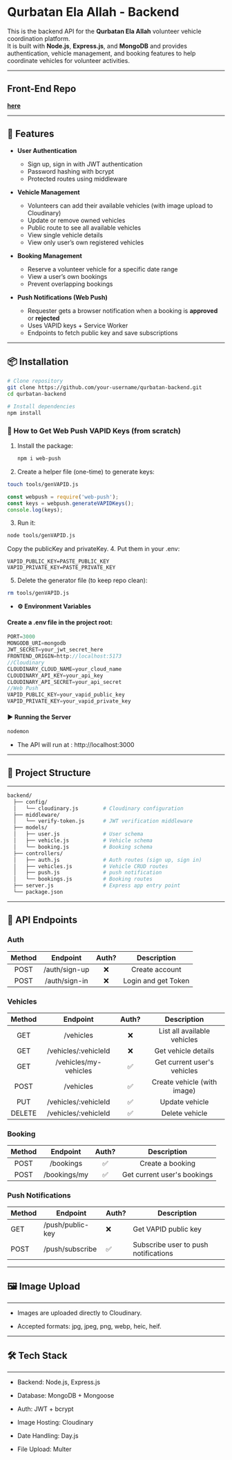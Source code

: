 # Qurbatan Ela Allah - Backend

This is the backend API for the **Qurbatan Ela Allah** volunteer vehicle coordination platform.  
It is built with **Node.js**, **Express.js**, and **MongoDB** and provides authentication, vehicle management, and booking features to help coordinate vehicles for volunteer activities.

---

## Front-End Repo
**[here](https://github.com/MahmoodAlnokhatha/qurbatan-ela-allah-front-end)**

---

## 🚀 Features

- **User Authentication**  
  - Sign up, sign in with JWT authentication  
  - Password hashing with bcrypt  
  - Protected routes using middleware

- **Vehicle Management**  
  - Volunteers can add their available vehicles (with image upload to Cloudinary)  
  - Update or remove owned vehicles  
  - Public route to see all available vehicles  
  - View single vehicle details  
  - View only user’s own registered vehicles

- **Booking Management**  
  - Reserve a volunteer vehicle for a specific date range  
  - View a user’s own bookings  
  - Prevent overlapping bookings

- **Push Notifications (Web Push)**
  - Requester gets a browser notification when a booking is **approved** or **rejected**
  - Uses VAPID keys + Service Worker
  - Endpoints to fetch public key and save subscriptions


---

## 📦 Installation

```bash
# Clone repository
git clone https://github.com/your-username/qurbatan-backend.git
cd qurbatan-backend

# Install dependencies
npm install
```

### 🔑 How to Get Web Push VAPID Keys (from scratch)

1. Install the package:
   ```bash
   npm i web-push
   ```
2. Create a helper file (one-time) to generate keys:
```bash
touch tools/genVAPID.js
```
```js
const webpush = require('web-push');
const keys = webpush.generateVAPIDKeys();
console.log(keys);
```
3. Run it:
```bash
node tools/genVAPID.js
```
Copy the publicKey and privateKey.
4. Put them in your .env:
```
VAPID_PUBLIC_KEY=PASTE_PUBLIC_KEY
VAPID_PRIVATE_KEY=PASTE_PRIVATE_KEY
```
5. Delete the generator file (to keep repo clean):
```bash
rm tools/genVAPID.js
```


- **⚙️ Environment Variables**
#### Create a .env file in the project root:
```javaScript
PORT=3000
MONGODB_URI=mongodb
JWT_SECRET=your_jwt_secret_here
FRONTEND_ORIGIN=http://localhost:5173
//Cloudinary
CLOUDINARY_CLOUD_NAME=your_cloud_name
CLOUDINARY_API_KEY=your_api_key
CLOUDINARY_API_SECRET=your_api_secret
//Web Push
VAPID_PUBLIC_KEY=your_vapid_public_key
VAPID_PRIVATE_KEY=your_vapid_private_key
```
#### ▶️ Running the Server
```bash
nodemon
```
- The API will run at : http://localhost:3000
---

## 📂 Project Structure
---
``` bash
backend/
  ├── config/
  │   └── cloudinary.js        # Cloudinary configuration
  ├── middleware/
  │   └── verify-token.js      # JWT verification middleware
  ├── models/
  │   ├── user.js              # User schema
  │   ├── vehicle.js           # Vehicle schema
  │   └── booking.js           # Booking schema
  ├── controllers/
  │   ├── auth.js              # Auth routes (sign up, sign in)
  │   ├── vehicles.js          # Vehicle CRUD routes
  │   ├── push.js              # push notification
  │   └── bookings.js          # Booking routes
  ├── server.js                # Express app entry point
  └── package.json

```
---

## 📌 API Endpoints

### Auth

| Method | Endpoint | Auth? | Description |
| :----: | :-------: | :---: | :----------:|
| POST   | /auth/sign-up | ❌ | Create account |
| POST   | /auth/sign-in | ❌ | Login and get Token |

### Vehicles

| Method | Endpoint | Auth? | Description |
| :----: | :-------: | :---: | :----------:|
| GET   | /vehicles | ❌ | List all available vehicles |
| GET   | /vehicles/:vehicleId | ❌ | Get vehicle details |
| GET   | /vehicles/my-vehicles | ✅ | Get current user's vehicles |
| POST   | /vehicles | ✅ | Create vehicle (with image) |
| PUT   | /vehicles/:vehicleId | ✅ | Update vehicle |
| DELETE   | /vehicles/:vehicleId | ✅ | Delete vehicle |

### Booking

| Method | Endpoint | Auth? | Description |
| :----: | :-------: | :---: | :----------:|
| POST   | /bookings | ✅ | Create a booking |
| POST   | /bookings/my | ✅ | Get current user's bookings |

### Push Notifications

| Method | Endpoint         | Auth? | Description |
| ------ | ---------------- | ----- | ----------- |
| GET    | /push/public-key | ❌    | Get VAPID public key |
| POST   | /push/subscribe  | ✅    | Subscribe user to push notifications |

---

## 🖼️ Image Upload
---

- Images are uploaded directly to Cloudinary.

- Accepted formats: jpg, jpeg, png, webp, heic, heif.
---

## 🛠️ Tech Stack
---
- Backend: Node.js, Express.js

- Database: MongoDB + Mongoose

- Auth: JWT + bcrypt

- Image Hosting: Cloudinary

- Date Handling: Day.js

- File Upload: Multer
